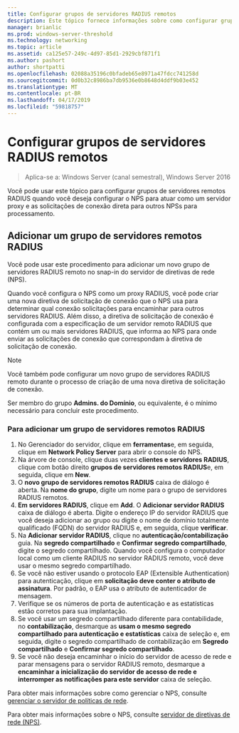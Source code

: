 ```yaml
---
title: Configurar grupos de servidores RADIUS remotos
description: Este tópico fornece informações sobre como configurar grupos de servidores RADIUS remotos no servidor de políticas de rede no Windows Server 2016.
manager: brianlic
ms.prod: windows-server-threshold
ms.technology: networking
ms.topic: article
ms.assetid: ca125e57-249c-4d97-85d1-2929cbf871f1
ms.author: pashort
author: shortpatti
ms.openlocfilehash: 02088a35196c0bfadeb65e8971a47fdcc741258d
ms.sourcegitcommit: 0d0b32c8986ba7db9536e0b8648d4ddf9b03e452
ms.translationtype: MT
ms.contentlocale: pt-BR
ms.lasthandoff: 04/17/2019
ms.locfileid: "59818757"
---
```

# <a name="configure-remote-radius-server-groups"></a>Configurar grupos de servidores RADIUS remotos

>Aplica-se a: Windows Server (canal semestral), Windows Server 2016

Você pode usar este tópico para configurar grupos de servidores remotos RADIUS quando você deseja configurar o NPS para atuar como um servidor proxy e as solicitações de conexão direta para outros NPSs para processamento.

## <a name="add-a-remote-radius-server-group"></a>Adicionar um grupo de servidores remotos RADIUS

Você pode usar este procedimento para adicionar um novo grupo de servidores RADIUS remoto no snap-in do servidor de diretivas de rede (NPS).

Quando você configura o NPS como um proxy RADIUS, você pode criar uma nova diretiva de solicitação de conexão que o NPS usa para determinar qual conexão solicitações para encaminhar para outros servidores RADIUS. Além disso, a diretiva de solicitação de conexão é configurada com a especificação de um servidor remoto RADIUS que contém um ou mais servidores RADIUS, que informa ao NPS para onde enviar as solicitações de conexão que correspondam à diretiva de solicitação de conexão.

>[!NOTE]
>Você também pode configurar um novo grupo de servidores RADIUS remoto durante o processo de criação de uma nova diretiva de solicitação de conexão.

Ser membro do grupo **Admins. do Domínio**, ou equivalente, é o mínimo necessário para concluir este procedimento.

### <a name="to-add-a-remote-radius-server-group"></a>Para adicionar um grupo de servidores remotos RADIUS 

1. No Gerenciador do servidor, clique em **ferramentas**e, em seguida, clique em **Network Policy Server** para abrir o console do NPS.
2. Na árvore de console, clique duas vezes **clientes e servidores RADIUS**, clique com botão direito **grupos de servidores remotos RADIUS**e, em seguida, clique em **New**.
3. O **novo grupo de servidores remotos RADIUS** caixa de diálogo é aberta. Na **nome do grupo**, digite um nome para o grupo de servidores RADIUS remotos.
4. **Em servidores RADIUS**, clique em **Add**. O **Adicionar servidor RADIUS** caixa de diálogo é aberta. Digite o endereço IP do servidor RADIUS que você deseja adicionar ao grupo ou digite o nome de domínio totalmente qualificado \(FQDN\) do servidor RADIUS e, em seguida, clique **verificar**.
5. Na **Adicionar servidor RADIUS**, clique no **autenticação/contabilização** guia. Na **segredo compartilhado** e **Confirmar segredo compartilhado**, digite o segredo compartilhado. Quando você configura o computador local como um cliente RADIUS no servidor RADIUS remoto, você deve usar o mesmo segredo compartilhado.
6. Se você não estiver usando o protocolo EAP (Extensible Authentication) para autenticação, clique em **solicitação deve conter o atributo de assinatura**. Por padrão, o EAP usa o atributo de autenticador de mensagem.
7. Verifique se os números de porta de autenticação e as estatísticas estão corretos para sua implantação.
8. Se você usar um segredo compartilhado diferente para contabilidade, no **contabilização**, desmarque as **usam o mesmo segredo compartilhado para autenticação e estatísticas** caixa de seleção e, em seguida, digite o segredo compartilhado de contabilização em  **Segredo compartilhado** e **Confirmar segredo compartilhado**.
9. Se você não deseja encaminhar o início do servidor de acesso de rede e parar mensagens para o servidor RADIUS remoto, desmarque a **encaminhar a inicialização do servidor de acesso de rede e interromper as notificações para este servidor** caixa de seleção.

Para obter mais informações sobre como gerenciar o NPS, consulte [gerenciar o servidor de políticas de rede](nps-manage-top.md).

Para obter mais informações sobre o NPS, consulte [servidor de diretivas de rede (NPS)](nps-top.md).

